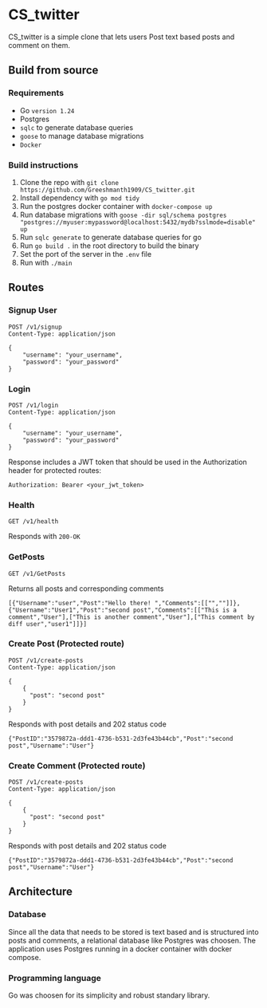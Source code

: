 # CS_twitter
CS_twitter is a simple clone that lets users Post text based posts and comment on them.

## Build from source
### Requirements
- Go `version 1.24`
- Postgres
- `sqlc` to generate database queries
- `goose` to manage database migrations
- `Docker`

### Build instructions
1. Clone the repo with `git clone https://github.com/Greeshmanth1909/CS_twitter.git`
2. Install dependency with `go mod tidy`
3. Run the postgres docker container with `docker-compose up`
4. Run database migrations with `goose -dir sql/schema postgres "postgres://myuser:mypassword@localhost:5432/mydb?sslmode=disable" up`
5. Run `sqlc generate` to generate database queries for go
6. Run `go build .` in the root directory to build the binary
7. Set the port of the server in the `.env` file
8. Run with `./main`

## Routes

### Signup User
```http
POST /v1/signup
Content-Type: application/json

{
    "username": "your_username",
    "password": "your_password"
}
```

### Login
```http
POST /v1/login
Content-Type: application/json

{
    "username": "your_username",
    "password": "your_password"
}
```
Response includes a JWT token that should be used in the Authorization header for protected routes:
```
Authorization: Bearer <your_jwt_token>
```
### Health
```http
GET /v1/health
```
Responds with `200-OK`

### GetPosts
```http
GET /v1/GetPosts
```
Returns all posts and corresponding comments
```http
[{"Username":"user","Post":"Hello there! ","Comments":[["",""]]},{"Username":"User1","Post":"second post","Comments":[["This is a comment","User"],["This is another comment","User"],["This comment by diff user","user1"]]}]
```

### Create Post (Protected route)
```http
POST /v1/create-posts
Content-Type: application/json

{
    {
      "post": "second post"
    }
}
```
Responds with post details and 202 status code
```
{"PostID":"3579872a-ddd1-4736-b531-2d3fe43b44cb","Post":"second post","Username":"User"}
```

### Create Comment (Protected route)
```http
POST /v1/create-posts
Content-Type: application/json

{
    {
      "post": "second post"
    }
}
```
Responds with post details and 202 status code
```
{"PostID":"3579872a-ddd1-4736-b531-2d3fe43b44cb","Post":"second post","Username":"User"}

```

## Architecture
### Database
Since all the data that needs to be stored is text based and is structured into posts and comments, a relational database like Postgres was choosen. The application uses Postgres running in a docker container with docker compose.

### Programming language
Go was choosen for its simplicity and robust standary library.

